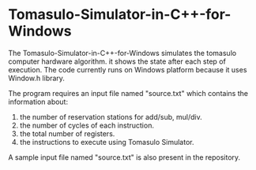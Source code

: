 # Tomasulo-Simulator-in-C++-for-Windows

The Tomasulo-Simulator-in-C++-for-Windows simulates the tomasulo computer hardware algorithm. it shows the state after each step of execution. The code currently runs on Windows platform because it uses Window.h library.

The program requires an input file named "source.txt" which contains the information about:
 1. the number of reservation stations for add/sub, mul/div.
 2. the number of cycles of each instruction. 
 3. the total number of registers.
 4. the instructions to execute using Tomasulo Simulator.
 
 A sample input file named "source.txt" is also present in the repository.
